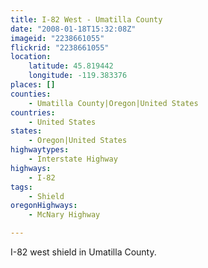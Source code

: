 ```yaml
---
title: I-82 West - Umatilla County
date: "2008-01-18T15:32:08Z"
imageid: "2238661055"
flickrid: "2238661055"
location:
    latitude: 45.819442
    longitude: -119.383376
places: []
counties:
    - Umatilla County|Oregon|United States
countries:
    - United States
states:
    - Oregon|United States
highwaytypes:
    - Interstate Highway
highways:
    - I-82
tags:
    - Shield
oregonHighways:
    - McNary Highway

---
```

I-82 west shield in Umatilla County.